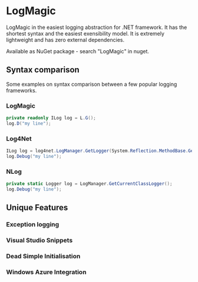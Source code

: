 # LogMagic

LogMagic in the easiest logging abstraction for .NET framework. It has the shortest syntax and the easiest exensibility model. It is extremely lightweight and has zero external dependencies.

Available as NuGet package - search "LogMagic" in nuget.

## Syntax comparison

Some examples on syntax comparison between a few popular logging frameworks.

### LogMagic

```csharp
private readonly ILog log = L.G();
log.D("my line");
```

### Log4Net

```csharp
ILog log = log4net.LogManager.GetLogger(System.Reflection.MethodBase.GetCurrentMethod().DeclaringType);
log.Debug("my line");
```

### NLog

```csharp
private static Logger log = LogManager.GetCurrentClassLogger();
log.Debug("my line");
```

## Unique Features

### Exception logging

### Visual Studio Snippets

### Dead Simple Initialisation

### Windows Azure Integration



